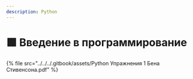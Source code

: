 ```yaml
---
description: Python
---
```


# 🟩 Введение в программирование

{% file src="../../../.gitbook/assets/Python Упражнения 1 Бена Стивенсона.pdf" %}
